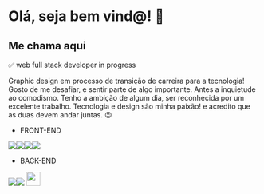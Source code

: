 # Olá, seja bem vind@! 🤞

<b> Me chama aqui <a href="https://www.linkedin.com/in/jéssica-lima-71060b167/"><img src="https://img.shields.io/badge/LinkedIn-0077B5?style=for-the-badge&logo=linkedin&logoColor=white" alt=""></a> </b>
-----------------------------------------------------------------------------------
✅ web full stack developer in progress 

Graphic design em processo de transição de carreira para a tecnologia! Gosto de me desafiar, e sentir parte de algo importante. Antes a inquietude ao comodismo. Tenho a ambição de algum dia, ser reconhecida por um excelente trabalho. Tecnologia e design são minha paixão! e acredito que as duas devem andar juntas. 😉  

- FRONT-END 

<img src="https://img.shields.io/badge/HTML-239120?style=for-the-badge&logo=html5&logoColor=white" /><img src="https://img.shields.io/badge/CSS3-1572B6?style=for-the-badge&logo=css3&logoColor=white" /><img src="https://img.shields.io/badge/JavaScript-323330?style=for-the-badge&logo=javascript&logoColor=F7DF1E" /><img src="https://img.shields.io/badge/React-20232A?style=for-the-badge&logo=react&logoColor=61DAFB">
<br />

- BACK-END 

<img src="https://img.shields.io/badge/Node.js-43853D?style=for-the-badge&logo=node.js&logoColor=white" /><img src="https://img.shields.io/badge/MySQL-00000F?style=for-the-badge&logo=mysql&logoColor=white" /> <img src="https://emojis.slackmojis.com/emojis/images/1479745458/1383/typescript.png?1479745458" width="28" />
<br />
